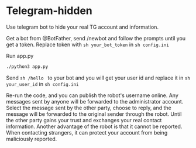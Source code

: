 # Telegram-hidden
Use telegram bot to hide your real TG account and information.

Get a bot from @BotFather, send /newbot and follow the prompts until you get a token.
Replace token with ```sh your_bot_token``` in ```sh config.ini```

Run app.py
```sh
./python3 app.py
```
Send ```sh /hello ``` to your bot and you will get your user id and replace it in ```sh  your_user_id``` in ```sh config.ini```

Re-run the code, and you can publish the robot's username online.
Any messages sent by anyone will be forwarded to the administrator account.
Select the message sent by the other party, choose to reply, and the message will be forwarded to the original sender through the robot. Until the other party gains your trust and exchanges your real contact information.
Another advantage of the robot is that it cannot be reported. When contacting strangers, it can protect your account from being maliciously reported.
